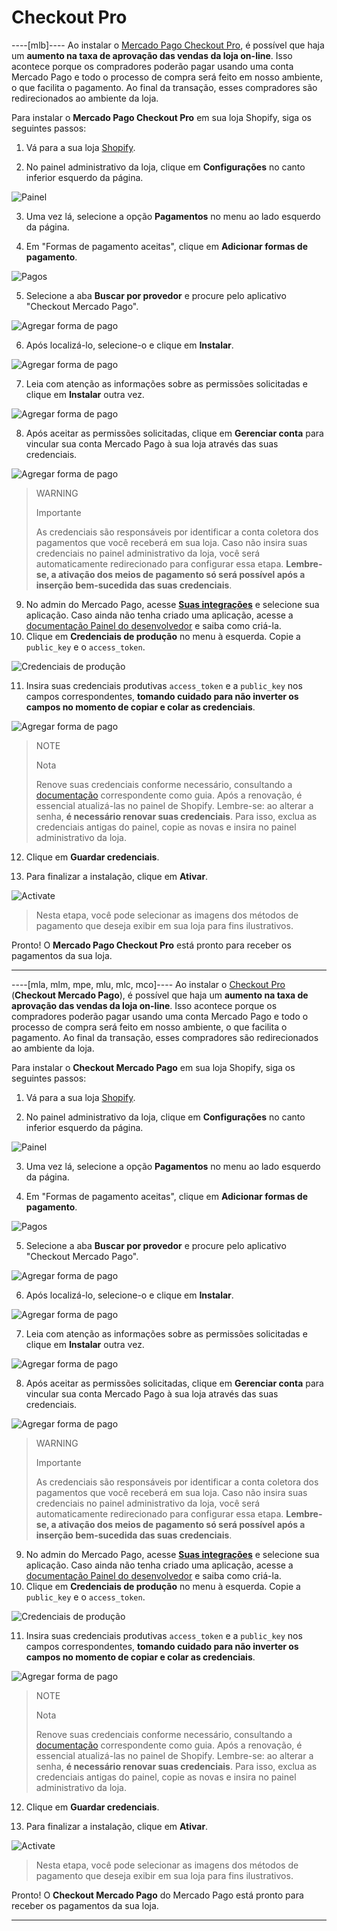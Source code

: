 # Checkout Pro

----[mlb]----
Ao instalar o [Mercado Pago Checkout Pro](/developers/pt/docs/checkout-pro/landing), é possível que haja um **aumento na taxa de aprovação das vendas da loja on-line**. Isso acontece porque os compradores poderão pagar usando uma conta Mercado Pago e todo o processo de compra será feito em nosso ambiente, o que facilita o pagamento. Ao final da transação, esses compradores são redirecionados ao ambiente da loja.

Para instalar o **Mercado Pago Checkout Pro** em sua loja Shopify, siga os seguintes passos:

1. Vá para a sua loja [Shopify](https://accounts.shopify.com/store-login).

2. No painel administrativo da loja, clique em **Configurações** no canto inferior esquerdo da página.

![Painel](/images/shopify/store-panel-pt.png)

3. Uma vez lá, selecione a opção **Pagamentos** no menu ao lado esquerdo da página. 

4. Em "Formas de pagamento aceitas", clique em **Adicionar formas de pagamento**.

![Pagos](/images/shopify/payments-page-pt.png)

5. Selecione a aba **Buscar por provedor** e procure pelo aplicativo "Checkout Mercado Pago".

![Agregar forma de pago](/images/shopify/add-payment-method-pt.png)

6. Após localizá-lo, selecione-o e clique em **Instalar**.

![Agregar forma de pago](/images/shopify/provider-pt.png)

7. Leia com atenção as informações sobre as permissões solicitadas e clique em **Instalar** outra vez.

![Agregar forma de pago](/images/shopify/install-app-pt.png)

8. Após aceitar as permissões solicitadas, clique em **Gerenciar conta** para vincular sua conta Mercado Pago à sua loja através das suas credenciais.

![Agregar forma de pago](/images/shopify/manage-account-pt.png)

> WARNING
>
> Importante
>
> As credenciais são responsáveis por identificar a conta coletora dos pagamentos que você receberá em sua loja. Caso não insira suas credenciais no painel administrativo da loja, você será automaticamente redirecionado para configurar essa etapa. **Lembre-se, a ativação dos meios de pagamento só será possível após a inserção bem-sucedida das suas credenciais**.

9. No admin do Mercado Pago, acesse **[Suas integrações](https://www.mercadopago[FAKER][URL][DOMAIN]/developers/panel/app)** e selecione sua aplicação. Caso ainda não tenha criado uma aplicação, acesse a [documentação Painel do desenvolvedor](/developers/pt/guides/additional-content/your-integrations/dashboard) e saiba como criá-la. 
10. Clique em **Credenciais de produção** no menu à esquerda. Copie a `public_key` e o `access_token`.

![Credenciais de produção](/images/woocomerce/test-prod-credentials-api.png)

11. Insira suas credenciais produtivas `access_token` e a `public_key` nos campos correspondentes, **tomando cuidado para não inverter os campos no momento de copiar e colar as credenciais**.

![Agregar forma de pago](/images/shopify/add-credentials-es.png)

> NOTE
>
> Nota
>
> Renove suas credenciais conforme necessário, consultando a [documentação](/developers/pt/docs/shopify/best-practices/credentials-best-practices/secure-credentials) correspondente como guia. Após a renovação, é essencial atualizá-las no painel de Shopify. Lembre-se: ao alterar a senha, **é necessário renovar suas credenciais**. Para isso, exclua as credenciais antigas do painel, copie as novas e insira no painel administrativo da loja.

12. Clique em **Guardar credenciais**.

13. Para finalizar a instalação, clique em **Ativar**.

![Activate](/images/shopify/shopify-activate-mp.png)

> Nesta etapa, você pode selecionar as imagens dos métodos de pagamento que deseja exibir em sua loja para fins ilustrativos.

Pronto! O **Mercado Pago Checkout Pro** está pronto para receber os pagamentos da sua loja.

------------
----[mla, mlm, mpe, mlu, mlc, mco]----
Ao instalar o [Checkout Pro](/developers/pt/docs/checkout-pro/landing) (**Checkout Mercado Pago**), é possível que haja um **aumento na taxa de aprovação das vendas da loja on-line**. Isso acontece porque os compradores poderão pagar usando uma conta Mercado Pago e todo o processo de compra será feito em nosso ambiente, o que facilita o pagamento. Ao final da transação, esses compradores são redirecionados ao ambiente da loja.

Para instalar o **Checkout Mercado Pago** em sua loja Shopify, siga os seguintes passos:

1. Vá para a sua loja [Shopify](https://accounts.shopify.com/store-login).

2. No painel administrativo da loja, clique em **Configurações** no canto inferior esquerdo da página.

![Painel](/images/shopify/store-panel-pt.png)

3. Uma vez lá, selecione a opção **Pagamentos** no menu ao lado esquerdo da página. 

4. Em "Formas de pagamento aceitas", clique em **Adicionar formas de pagamento**.

![Pagos](/images/shopify/payments-page-pt.png)

5. Selecione a aba **Buscar por provedor** e procure pelo aplicativo "Checkout Mercado Pago".

![Agregar forma de pago](/images/shopify/add-payment-method-pt.png)

6. Após localizá-lo, selecione-o e clique em **Instalar**.

![Agregar forma de pago](/images/shopify/provider-pt.png)

7. Leia com atenção as informações sobre as permissões solicitadas e clique em **Instalar** outra vez.

![Agregar forma de pago](/images/shopify/install-app-pt.png)

8. Após aceitar as permissões solicitadas, clique em **Gerenciar conta** para vincular sua conta Mercado Pago à sua loja através das suas credenciais.

![Agregar forma de pago](/images/shopify/manage-account-pt.png)

> WARNING
>
> Importante
>
> As credenciais são responsáveis por identificar a conta coletora dos pagamentos que você receberá em sua loja. Caso não insira suas credenciais no painel administrativo da loja, você será automaticamente redirecionado para configurar essa etapa. **Lembre-se, a ativação dos meios de pagamento só será possível após a inserção bem-sucedida das suas credenciais**.

9. No admin do Mercado Pago, acesse **[Suas integrações](https://www.mercadopago[FAKER][URL][DOMAIN]/developers/panel/app)** e selecione sua aplicação. Caso ainda não tenha criado uma aplicação, acesse a [documentação Painel do desenvolvedor](/developers/pt/guides/additional-content/your-integrations/dashboard) e saiba como criá-la. 
10. Clique em **Credenciais de produção** no menu à esquerda. Copie a `public_key` e o `access_token`.

![Credenciais de produção](/images/woocomerce/test-prod-credentials-api.png)

11. Insira suas credenciais produtivas `access_token` e a `public_key` nos campos correspondentes, **tomando cuidado para não inverter os campos no momento de copiar e colar as credenciais**.

![Agregar forma de pago](/images/shopify/add-credentials-es.png)

> NOTE
>
> Nota
>
> Renove suas credenciais conforme necessário, consultando a [documentação](/developers/pt/docs/shopify/best-practices/credentials-best-practices/secure-credentials) correspondente como guia. Após a renovação, é essencial atualizá-las no painel de Shopify. Lembre-se: ao alterar a senha, **é necessário renovar suas credenciais**. Para isso, exclua as credenciais antigas do painel, copie as novas e insira no painel administrativo da loja.

12. Clique em **Guardar credenciais**.

13. Para finalizar a instalação, clique em **Ativar**.

![Activate](/images/shopify/shopify-activate-mp.png)

> Nesta etapa, você pode selecionar as imagens dos métodos de pagamento que deseja exibir em sua loja para fins ilustrativos.

Pronto! O **Checkout Mercado Pago** do Mercado Pago está pronto para receber os pagamentos da sua loja.

------------